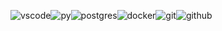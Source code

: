 <img alt="vscode" src="https://img.shields.io/badge/-Visual%20Studio%20Code-0078d7?style=for-the-badge&logo=visual-studio-code&logoColor=white" /><img alt="py"    src="https://img.shields.io/badge/-Python-3776AB?style=for-the-badge&logo=python&logoColor=white" /><img alt="postgres" src="https://img.shields.io/badge/-PostgreSQL-336791?style=for-the-badge&logo=postgresql&logoColor=white" /><img alt="docker" src="https://img.shields.io/badge/-Docker-2496ED?style=for-the-badge&logo=docker&logoColor=white" /><img alt="git"    src="https://img.shields.io/badge/-Git-F05032?style=for-the-badge&logo=git&logoColor=white" /><img alt="github" src="https://img.shields.io/badge/-GitHub-181717?style=for-the-badge&logo=github&logoColor=white" />
